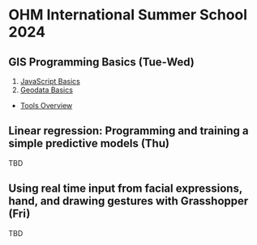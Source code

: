 # OHM International Summer School 2024

## GIS Programming Basics (Tue-Wed)

1. [JavaScript Basics](https://github.com/lukas-h/ohm-iss/blob/main/javascript-basics.md)
2. [Geodata Basics](https://github.com/lukas-h/ohm-iss/blob/main/geodata-basics.md)
- [Tools Overview](https://github.com/lukas-h/ohm-iss/blob/main/tools.md)

## Linear regression: Programming and training a simple predictive models (Thu)

TBD

## Using real time input from facial expressions, hand, and drawing gestures with Grasshopper (Fri)

TBD